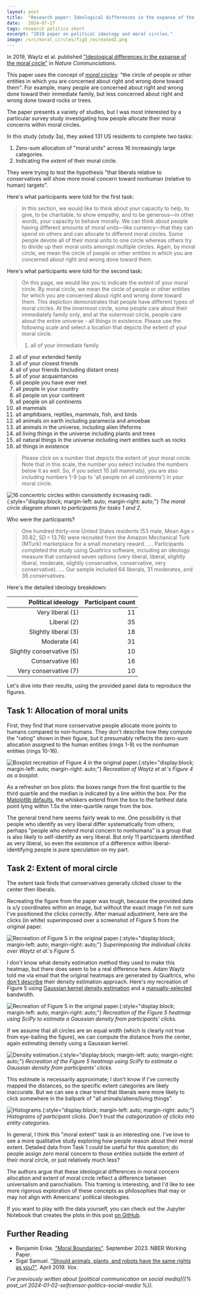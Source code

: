```yaml
---
layout: post
title:  "Research paper: Ideological differences in the expanse of the moral circle"
date:   2024-07-27
tags: research politics short
excerpt: "2019 paper on political ideology and moral circles."
image: /src/moral_circles/fig5_recreated2.png
---
```


In 2019, Waytz et al. published ["Ideological differences in the expanse of the moral circle"](https://www.nature.com/articles/s41467-019-12227-0) in _Nature Communciations_.

This paper uses the concept of [_moral circles_](https://www.npr.org/sections/13.7/2016/11/15/501972594/expanding-the-circle-of-moral-concern): "the circle of people or other entities in which you are concerned about right and wrong done toward them". For example, many people are concerned about right and wrong done toward their immediate family, but less concerned about right and wrong done toward rocks or trees.

The paper presents a variety of studies, but I was most interested by a particular survey study investigating how people allocate their moral concerns within moral circles.

In this study (study 3a), they asked 131 US residents to complete two tasks:

1. Zero-sum allocation of "moral units" across 16 increasingly large categories.
2. Indicating the _extent_ of their moral circle.

They were trying to test the hypothesis "that liberals relative to conservatives will show more moral concern toward nonhuman (relative to human) targets".

Here's what participants were told for the first task:

>In this section, we would like to think about your capacity to help, to give, to be charitable, to show empathy, and to be generous—in other words, your capacity to behave morally. We can think about people having different amounts of moral units—like currency—that they can spend on others and can allocate to different moral circles. Some people devote all of their moral units to one circle whereas others try to divide up their moral units amongst multiple circles. Again, by moral circle, we mean the circle of people or other entities in which you are concerned about right and wrong done toward them.

Here's what participants were told for the second task:

>On this page, we would like you to indicate the extent of your moral circle. By moral circle, we mean the circle of people or other entities for which you are concerned about right and wrong done toward them. This depiction demonstrates that people have different types of moral circles. At the innermost circle, some people care about their immediately family only, and at the outermost circle, people care about the entire universe - all things in existence. Please use the following scale and select a location that depicts the extent of your moral circle.
>
> 1. all of your immediate family
 2. all of your extended family
 3. all of your closest friends
 4. all of your friends (including distant ones)
 5. all of your acquaintances
 6. all people you have ever met
 7. all people in your country
 8. all people on your continent
 9. all people on all continents
 10. all mammals
 11. all amphibians, reptiles, mammals, fish, and birds
 12. all animals on earth including paramecia and amoebae
 13. all animals in the universe, including alien lifeforms
 14. all living things in the universe including plants and trees
 15. all natural things in the universe including inert entities such as rocks
 16. all things in existence
>
>Please click on a number that depicts the extent of your moral circle. Note that in this scale, the number you select includes the numbers below it as well. So, if you select 10 (all mammals), you are also including numbers 1-9 (up to 'all people on all continents') in your moral circle.

![16 concentric circles within consistently increasing radii.](/images/waytz_2019_moral_circle.png){:style="display:block; margin-left: auto; margin-right: auto;"}
*The moral circle diagram shown to participants for tasks 1 and 2.*

Who were the participants?

>One hundred thirty-one United States residents (53 male, Mean Age = 35.82, SD = 13.76) were recruited from the Amazon Mechanical Turk (MTurk) marketplace for a small monetary reward. .... Participants completed the study using Qualtrics software, including an ideology measure that contained seven options (very liberal, liberal, slightly liberal, moderate, slightly conservative, conservative, very conservative). .... Our sample included 64 liberals, 31 moderates, and 36 conservatives.

Here's the detailed ideology breakdown:

|   Political ideology | Participant count |
|---------------------:|--------:|
| Very liberal (1) |      11 |
| Liberal (2) |      35 |
| Slightly liberal (3) |      18 |
| Moderate (4) |      31 |
| Slightly conservative (5) |      10 |
| Conservative (6) |      16 |
| Very conservative (7) |      10 |

Let's dive into their results, using the provided panel data to reproduce the figures.

## Task 1: Allocation of moral units

First, they find that more conservative people allocate more points to humans compared to non-humans.
They don't describe how they compute the "rating" shown in their figure, but it presumably reflects the zero-sum allocation assigned to the human entities (rings 1-9) vs the nonhuman entities (rings 10-16).

![Boxplot recreation of Figure 4 in the original paper.](/src/moral_circles/fig4_recreated.png){:style="display:block; margin-left: auto; margin-right: auto;"}
*Recreation of Waytz et al.'s Figure 4 as a boxplot.*

As a refresher on box plots: the boxes range from the first quartile to the third quartile and the median is indicated by a line within the box. Per the [Matplotlib defaults](https://matplotlib.org/stable/api/_as_gen/matplotlib.axes.Axes.boxplot.html#matplotlib.axes.Axes.boxplot), the whiskers extend from the box to the farthest data point lying within 1.5x the inter-quartile range from the box.

The general trend here seems fairly weak to me. One possibility is that people who identify as very liberal differ systematically from others; perhaps "people who extend moral concern to nonhumans" is a group that is also likely to self-identify as very liberal.
But only 11 participants identified as very liberal, so even the existence of a difference within liberal-identifying people is pure speculation on my part.

## Task 2: Extent of moral circle

The extent task finds that conservatives generally clicked closer to the center then liberals.

Recreating the figure from the paper was tough, because the provided data is x/y coordinates within an image, but without the exact image I'm not sure I've positioned the clicks correctly.
After manual adjustment, here are the clicks (in white) superimposed over a screenshot of Figure 5 from the original paper.

![Recreation of Figure 5 in the original paper.](/src/moral_circles/fig5_recreated.png){:style="display:block; margin-left: auto; margin-right: auto;"}
*Superimposing the individual clicks over Waytz et al.'s Figure 5.*

I don't know what density estimation method they used to make this heatmap, but there does seem to be a real difference here. Adam Waytz told me via email that the original heatmaps are generated by Qualtrics, who [don't describe](https://www.qualtrics.com/support/survey-platform/reports-module/results-section/visualizations/heat-map-plot/) their density estimation approach.
 Here's my recreation of Figure 5 using [Gaussian kernel density estimation](https://docs.scipy.org/doc/scipy/reference/generated/scipy.stats.gaussian_kde.html) and a [manually-selected](https://seaborn.pydata.org/tutorial/distributions.html#kernel-density-estimation-pitfalls) bandwidth.

![Recreation of Figure 5 in the original paper.](/src/moral_circles/fig5_recreated2.png){:style="display:block; margin-left: auto; margin-right: auto;"}
*Recreation of the Figure 5 heatmap using SciPy to estimate a Gaussian density from participants' clicks.*

If we assume that all circles are an equal width (which is clearly not true from eye-balling the figure), we can compute the distance from the center, again estimating density using a Gaussian kernel.

![Density estimation.](/src/moral_circles/fig5_distances.png){:style="display:block; margin-left: auto; margin-right: auto;"}
*Recreation of the Figure 5 heatmap using SciPy to estimate a Gaussian density from participants' clicks.*

This estimate is necessarily approximate; I don't know if I've correctly mapped the distances, so the specific extent categories are likely inaccurate. But we can see a clear trend that liberals were more likely to click somewhere in the ballpark of "all animals/aliens/living things".

![Histograms.](/src/moral_circles/fig5_distances2.png){:style="display:block; margin-left: auto; margin-right: auto;"}
*Histograms of participant clicks. Don't trust the categorization of clicks into entity categories.*

In general, I think this "moral extent" task is an interesting one.
I've love to see a more qualitative study exploring how people reason about their moral extent.
Detailed data from Task 1 could be useful for this question; do people assign _zero_ moral concern to those entities outside the extent of their moral circle, or just relatively much less?

The authors argue that these ideological differences in moral concern allocation and extent of moral circle reflect a difference between universalism and parochialism. This framing is interesting, and I'd like to see more rigorous exploration of these concepts as philosophies that may or may not align with Americans' political ideologies.

If you want to play with the data yourself, you can check out the Jupyter Notebook that creates the plots in this post [on GitHub](https://github.com/levon003/levon003.github.io/blob/main/src/moral_circles/MoralCircles.ipynb).

## Further Reading

- Benjamin Enke. ["Moral Boundaries"](https://www.nber.org/papers/w31701). September 2023. NBER Working Paper.
- Sigal Samuel. ["Should animals, plants, and robots have the same rights as you?"](https://www.vox.com/future-perfect/2019/4/4/18285986/robot-animal-nature-expanding-moral-circle-peter-singer). April 2019. _Vox_.

_I've previously written about [political communication on social media]({% post_url 2024-01-02-selfcensor-politics-social-media %})._
